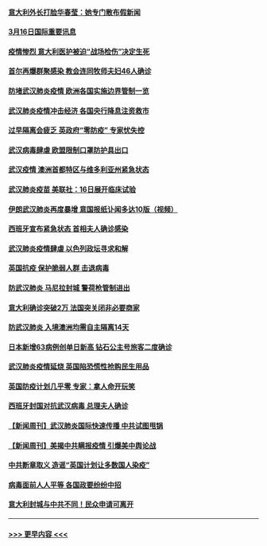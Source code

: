 #### [意大利外长打脸华春莹：她专门散布假新闻](../pages/prog202/a102800647.md?t=03161131) 
#### [3月16日国际重要讯息](../pages/prog202/a102800558.md?t=03161131) 
#### [疫情惨烈 意大利医护被迫“战场检伤”决定生死](../pages/prog202/a102800580.md?t=03161131) 
#### [首尔再爆群聚感染 教会连同牧师夫妇46人确诊](../pages/prog202/a102800526.md?t=03161131) 
#### [防堵武汉肺炎疫情 欧洲各国实施边界管制一览](../pages/prog202/a102800492.md?t=03161131) 
#### [武汉肺炎疫情冲击经济 各国央行降息注资救市](../pages/prog202/a102800477.md?t=03161131) 
#### [过早隔离会疲乏 英政府“零防疫” 专家忧失控](../pages/prog202/a102800434.md?t=03161131) 
#### [武汉病毒肆虐 欧盟限制口罩防护具出口](../pages/prog202/a102800413.md?t=03161131) 
#### [武汉疫情 澳洲首都特区与维多利亚州紧急状态](../pages/prog202/a102800391.md?t=03161131) 
#### [武汉肺炎疫苗 美联社：16日展开临床试验](../pages/prog202/a102800374.md?t=03161131) 
#### [伊朗武汉肺炎再度暴增 意国报纸讣闻多达10版（视频）](../pages/prog202/a102800192.md?t=03161131) 
#### [西班牙宣布紧急状态 首相夫人确诊感染](../pages/prog202/a102800168.md?t=03161131) 
#### [武汉肺炎疫情肆虐 以色列政坛寻求和解](../pages/prog202/a102800151.md?t=03161131) 
#### [英国抗疫 保护脆弱人群 击退病毒](../pages/prog202/a102800145.md?t=03161131) 
#### [防武汉肺炎 马尼拉封城 警荷枪管制进出](../pages/prog202/a102800083.md?t=03161131) 
#### [意大利确诊突破2万 法国突关闭非必要商家](../pages/prog202/a102800071.md?t=03161131) 
#### [防武汉肺炎 入境澳洲均需自主隔离14天](../pages/prog202/a102800049.md?t=03161131) 
#### [日本新增63病例创单日新高 钻石公主号旅客二度确诊](../pages/prog202/a102800002.md?t=03161131) 
#### [武汉肺炎疫情延烧 英国陷恐慌性抢购民生用品](../pages/prog202/a102799980.md?t=03161131) 
#### [英国防疫计划几乎零 专家：拿人命开玩笑](../pages/prog202/a102799943.md?t=03161131) 
#### [西班牙封国对抗武汉病毒 总理夫人确诊](../pages/prog202/a102799930.md?t=03161131) 
#### [【新闻周刊】武汉肺炎国际快速传播 中共试图甩锅](../pages/prog202/a102799845.md?t=03161131) 
#### [【新闻周刊】美揭中共瞒报疫情  引爆美中舆论战](../pages/prog202/a102799836.md?t=03161131) 
#### [中共断章取义 造谣“英国计划让多数国人染疫”](../pages/prog202/a102799810.md?t=03161131) 
#### [病毒面前人人平等 各国政要纷纷中招](../pages/prog202/a102799720.md?t=03161131) 
#### [意大利封城与中共不同！民众申请可离开](../pages/prog202/a102799706.md?t=03161131) 

----
#### [ >>> 更早内容 <<< ](../indexes/prog202-earlier.md)
